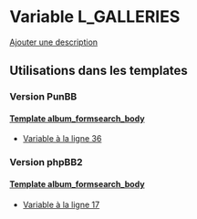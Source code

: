 # Variable L_GALLERIES
[Ajouter une description](https://fa-tvars.appspot.com/var/L_GALLERIES)

## Utilisations dans les templates

### Version PunBB

#### [Template album_formsearch_body](punbb/album_formsearch_body.md#readme)
* [Variable &agrave; la ligne 36](../punbb/album_formsearch_body.tpl#L36)

### Version phpBB2

#### [Template album_formsearch_body](subsilver/album_formsearch_body.md#readme)
* [Variable &agrave; la ligne 17](../subsilver/album_formsearch_body.tpl#L17)